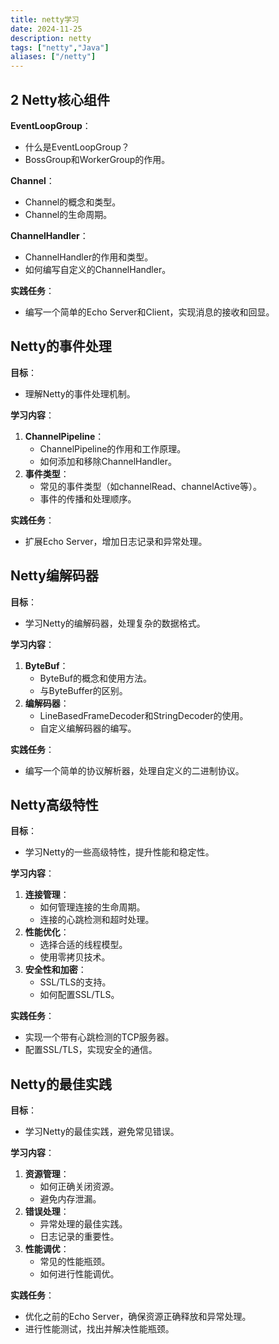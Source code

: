 ```yaml
---
title: netty学习
date: 2024-11-25
description: netty
tags: ["netty","Java"]
aliases: ["/netty"]
---
```






## 2 Netty核心组件

**EventLoopGroup**：

- 什么是EventLoopGroup？
- BossGroup和WorkerGroup的作用。

**Channel**：

- Channel的概念和类型。
- Channel的生命周期。

**ChannelHandler**：

- ChannelHandler的作用和类型。
- 如何编写自定义的ChannelHandler。

**实践任务**：
- 编写一个简单的Echo Server和Client，实现消息的接收和回显。

## Netty的事件处理

**目标**：

- 理解Netty的事件处理机制。

**学习内容**：

1. **ChannelPipeline**：
   - ChannelPipeline的作用和工作原理。
   - 如何添加和移除ChannelHandler。
2. **事件类型**：
   - 常见的事件类型（如channelRead、channelActive等）。
   - 事件的传播和处理顺序。

**实践任务**：
- 扩展Echo Server，增加日志记录和异常处理。

## Netty编解码器

**目标**：

- 学习Netty的编解码器，处理复杂的数据格式。

**学习内容**：
1. **ByteBuf**：
   - ByteBuf的概念和使用方法。
   - 与ByteBuffer的区别。
2. **编解码器**：
   - LineBasedFrameDecoder和StringDecoder的使用。
   - 自定义编解码器的编写。

**实践任务**：
- 编写一个简单的协议解析器，处理自定义的二进制协议。

## Netty高级特性

**目标**：
- 学习Netty的一些高级特性，提升性能和稳定性。

**学习内容**：
1. **连接管理**：
   - 如何管理连接的生命周期。
   - 连接的心跳检测和超时处理。
2. **性能优化**：
   - 选择合适的线程模型。
   - 使用零拷贝技术。
3. **安全性和加密**：
   - SSL/TLS的支持。
   - 如何配置SSL/TLS。

**实践任务**：
- 实现一个带有心跳检测的TCP服务器。
- 配置SSL/TLS，实现安全的通信。

## Netty的最佳实践

**目标**：
- 学习Netty的最佳实践，避免常见错误。

**学习内容**：
1. **资源管理**：
   - 如何正确关闭资源。
   - 避免内存泄漏。
2. **错误处理**：
   - 异常处理的最佳实践。
   - 日志记录的重要性。
3. **性能调优**：
   - 常见的性能瓶颈。
   - 如何进行性能调优。

**实践任务**：
- 优化之前的Echo Server，确保资源正确释放和异常处理。
- 进行性能测试，找出并解决性能瓶颈。
